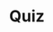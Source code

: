 ---
title: "Quiz"
pass_percentage: 70
type: "test"
questions:
  - id: "q1"
    text: "Which namespace is Istio deployed in by default?"
    type: "single-answer"
    marks: 2
    options:
      - id: "a"
        text: "default"
      - id: "b"
        text: "istio-system"
        is_correct: true
      - id: "c"
        text: "kube-system"
      - id: "d"
        text: "istio-control-plane"
  - id: "q2"
    text: "Which tools can be used to install Istio?"
    type: "multiple-answers"
    marks: 2
    options:
      - id: "a"
        text: "Meshery from the Lifecycle menu"
        is_correct: true
      - id: "b"
        text: "istioctl with demo profile"
        is_correct: true
      - id: "c"
        text: "kubectl apply with manual YAML file configuration"
  - id: "q3"
    text: "Which CLI tool is used for Istio management and verification?" 
    type: "short_answer" 
    marks: 2
    correct_answer: "istioctl" 
---
